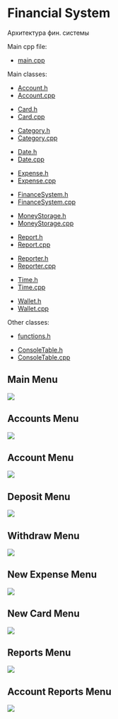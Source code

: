 # Financial System

Архитектура фин. системы

Main cpp file:
- [main.cpp](main/main.cpp)

Main classes:
* [Account.h](main/Account.h)
* [Account.cpp](main/Account.cpp)

- [Card.h](main/Card.h)
- [Card.cpp](main/Card.cpp)

* [Category.h](main/Category.h)
* [Category.cpp](main/Category.cpp)

- [Date.h](main/Date.h)
- [Date.cpp](main/Date.cpp)

* [Expense.h](main/Expense.h)
* [Expense.cpp](main/Expense.cpp)

- [FinanceSystem.h](main/FinanceSystem.h)
- [FinanceSystem.cpp](main/FinanceSystem.cpp)

* [MoneyStorage.h](main/MoneyStorage.h)
* [MoneyStorage.cpp](main/MoneyStorage.cpp)

- [Report.h](main/Report.h)
- [Report.cpp](main/Report.cpp)

* [Reporter.h](main/Reporter.h)
* [Reporter.cpp](main/Reporter.cpp)

- [Time.h](main/Time.h)
- [Time.cpp](main/Time.cpp)

* [Wallet.h](main/Wallet.h)
* [Wallet.cpp](main/Wallet.cpp)

Other classes:
- [functions.h](main/Report.h)

* [ConsoleTable.h](main/ConsoleTable.h)
* [ConsoleTable.cpp](main/ConsoleTable.cpp)

<p align="center">
    <h2>Main Menu</h2>
    <p></p>
    <img src="images/main.png">
</p>

<p align="center">
    <h2>Accounts Menu</h2>
    <p></p>
    <img src="images/accounts.png">
</p>

<p align="center">
    <h2>Account Menu</h2>
    <p></p>
    <img src="images/account.png">
</p>

<p align="center">
    <h2>Deposit Menu</h2>
    <p></p>
    <img src="images/deposit.png">
</p>

<p align="center">
    <h2>Withdraw Menu</h2>
    <p></p>
    <img src="images/withdraw.png">
</p>

<p align="center">
    <h2>New Expense Menu</h2>
    <p></p>
    <img src="images/new_expense.png">
</p>

<p align="center">
    <h2>New Card Menu</h2>
    <p></p>
    <img src="images/new_card.png">
</p>

<p align="center">
    <h2>Reports Menu</h2>
    <p></p>
    <img src="images/reports.png">
</p>

<p align="center">
    <h2>Account Reports Menu</h2>
    <p></p>
    <img src="images/account_reports.png">
</p>
